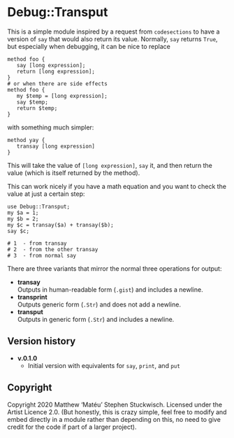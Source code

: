 # Debug::Transput

This is a simple module inspired by a request from `codesections` to have a version of `say` that would also return its value.
Normally, `say` returns `True`, but especially when debugging, it can be nice to replace 

```
method foo {
   say [long expression];
   return [long expression];
}
# or when there are side effects
method foo {
   my $temp = [long expression];
   say $temp;
   return $temp;
}
```

with something much simpler:

```
method yay {
   transay [long expression]
}
```

This will take the value of `[long expression]`, `say` it, and then return the value (which is itself returned by the method).

This can work nicely if you have a math equation and you want to check the value at just a certain step:

```
use Debug::Transput;
my $a = 1;
my $b = 2;
my $c = transay($a) + transay($b);
say $c;

# 1  - from transay
# 2  - from the other transay
# 3  - from normal say
```

There are three variants that mirror the normal three operations for output:

  * **transay**  
  Outputs in human-readable form (`.gist`) and includes a newline.
  * **transprint**  
  Outputs generic form (`.Str`) and does not add a newline.
  * **transput**  
  Outputs in generic form (`.Str`) and includes a newline.
  
## Version history

  - **v.0.1.0**
    - Initial version with equivalents for `say`, `print`, and `put`
    
## Copyright
Copyright 2020 Matthew ‘Matéu’ Stephen Stuckwisch.  Licensed under the Artist Licence 2.0.  (But honestly, this is crazy simple, feel free to modify and embed directly in a module rather than depending on this, no need to give credit for the code if part of a larger project).